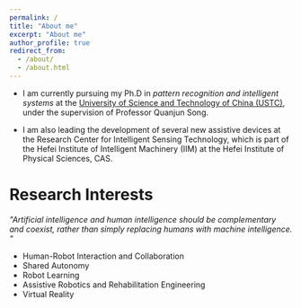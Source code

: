 ```yaml
---
permalink: /
title: "About me"
excerpt: "About me"
author_profile: true
redirect_from: 
  - /about/
  - /about.html
---
```


- I am currently pursuing my Ph.D in *pattern recognition and intelligent systems* at the [University of Science and Technology of China (USTC)](https://www.ustc.edu.cn/), under the supervision of Professor Quanjun Song. 

- I am also leading the development of several new assistive devices at the Research Center for Intelligent Sensing Technology, which is part of the Hefei Institute of Intelligent Machinery (IIM) at the Hefei Institute of Physical Sciences, CAS.

# Research Interests
*"Artificial intelligence and human intelligence should be complementary and coexist, rather than simply replacing humans with machine intelligence. "*
- Human-Robot Interaction and Collaboration
- Shared Autonomy
- Robot Learning
- Assistive Robotics and Rehabilitation Engineering
- Virtual Reality
